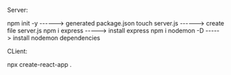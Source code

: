 Server:

npm init -y ------> generated package.json
touch server.js ------> create file server.js
npm i express -----> install express
npm i nodemon -D -----> install nodemon dependencies

CLient:

npx create-react-app .
